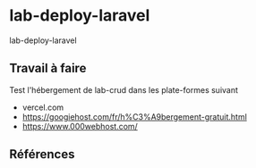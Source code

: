 # lab-deploy-laravel
lab-deploy-laravel

## Travail à faire 

Test l'hébergement de lab-crud dans les plate-formes suivant 

- vercel.com
- https://googiehost.com/fr/h%C3%A9bergement-gratuit.html
- https://www.000webhost.com/




## Références 
